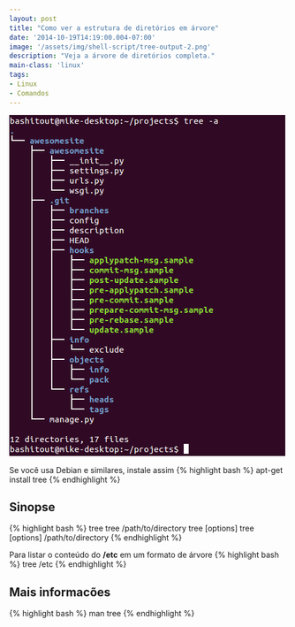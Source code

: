 ```yaml
---
layout: post
title: "Como ver a estrutura de diretórios em árvore"
date: '2014-10-19T14:19:00.004-07:00'
image: '/assets/img/shell-script/tree-output-2.png'
description: "Veja a árvore de diretórios completa."
main-class: 'linux'
tags:
- Linux
- Comandos
---
```


![Como ver a estrutura de diretórios em árvore](/assets/img/shell-script/tree-output-2.png "Como ver a estrutura de diretórios em árvore")

Se você usa Debian e similares, instale assim
{% highlight bash %}
apt-get install tree
{% endhighlight %}

## Sinopse
{% highlight bash %}
tree 
tree /path/to/directory 
tree [options]
tree [options] /path/to/directory 
{% endhighlight %}

Para listar o conteúdo do __/etc__ em um formato de árvore
{% highlight bash %}
tree /etc 
{% endhighlight %}

## Mais informacões
{% highlight bash %}
man tree
{% endhighlight %}
